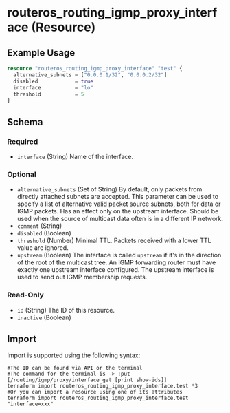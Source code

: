 # routeros_routing_igmp_proxy_interface (Resource)


## Example Usage
```terraform
resource "routeros_routing_igmp_proxy_interface" "test" {
  alternative_subnets = ["0.0.0.1/32", "0.0.0.2/32"]
  disabled            = true
  interface           = "lo"
  threshold           = 5
}
```

<!-- schema generated by tfplugindocs -->
## Schema

### Required

- `interface` (String) Name of the interface.

### Optional

- `alternative_subnets` (Set of String) By default, only packets from directly attached subnets are accepted. This parameter can be used to specify a list of alternative valid packet source subnets, both for data or IGMP packets. Has an effect only on the upstream interface. Should be used when the source of multicast data often is in a different IP network.
- `comment` (String)
- `disabled` (Boolean)
- `threshold` (Number) Minimal TTL. Packets received with a lower TTL value are ignored.
- `upstream` (Boolean) The interface is called `upstream` if it's in the direction of the root of the multicast tree. An IGMP forwarding router must have exactly one upstream interface configured. The upstream interface is used to send out IGMP membership requests.

### Read-Only

- `id` (String) The ID of this resource.
- `inactive` (Boolean)

## Import
Import is supported using the following syntax:
```shell
#The ID can be found via API or the terminal
#The command for the terminal is -> :put [/routing/igmp/proxy/interface get [print show-ids]]
terraform import routeros_routing_igmp_proxy_interface.test *3
#Or you can import a resource using one of its attributes
terraform import routeros_routing_igmp_proxy_interface.test "interface=xxx"
```
